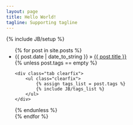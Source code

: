 ```yaml
---
layout: page
title: Hello World!
tagline: Supporting tagline
---
```

{% include JB/setup %}



<ul class="posts">
  {% for post in site.posts %}
    <li><span>{{ post.date | date_to_string }}</span> &raquo; <a href="{{ BASE_PATH }}{{ post.url }}">{{ post.title }}</a></li>
    {% unless post.tags == empty %}
    
    <div class="tab clearfix">
		<ul class="clearfix">
		    {% assign tags_list = post.tags %}
		    {% include JB/tags_list %}
	    </ul>
	</div>
  {% endunless %}  
  {% endfor %}
</ul>



